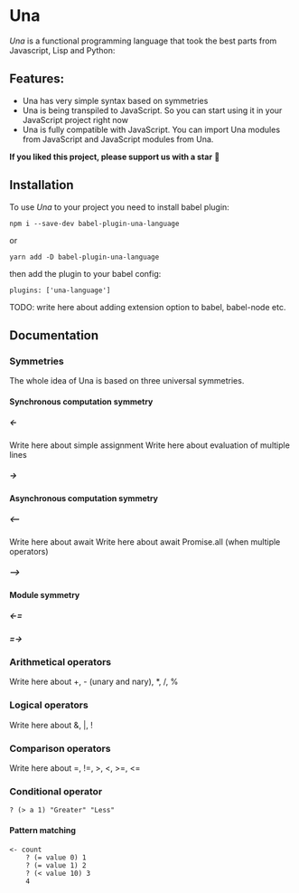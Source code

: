 # Una

<i>Una</i> is a functional programming language that took the best parts from Javascript, Lisp and Python:

## Features:

<ul>
<li>Una has very simple syntax based on symmetries</li>
<li>Una is being transpiled to JavaScript. So you can start using it in your JavaScript project right now</li>
<li>Una is fully compatible with JavaScript. You can import Una modules from JavaScript and JavaScript modules from Una.</li>
</ul>

**If you liked this project, please support us with a star** 🌟

## Installation

To use <i>Una</i> to your project you need to install babel plugin:

```
npm i --save-dev babel-plugin-una-language
```

or

```
yarn add -D babel-plugin-una-language
```

then add the plugin to your babel config:

```
plugins: ['una-language']
```

TODO: write here about adding extension option to babel, babel-node etc.

## Documentation

### Symmetries

The whole idea of Una is based on three universal symmetries.

#### Synchronous computation symmetry

##### <-

Write here about simple assignment
Write here about evaluation of multiple lines

##### ->

#### Asynchronous computation symmetry

##### <--

Write here about await
Write here about await Promise.all (when multiple operators)

##### -->

#### Module symmetry

##### <-=

##### =->

### Arithmetical operators

Write here about +, - (unary and nary), \*, /, %

### Logical operators

Write here about &, |, !

### Comparison operators

Write here about =, !=, >, <, >=, <=

### Conditional operator

```
? (> a 1) "Greater" "Less"
```

#### Pattern matching

```
<- count
    ? (= value 0) 1
    ? (= value 1) 2
    ? (< value 10) 3
    4
```
